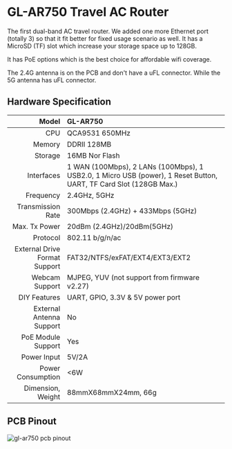 #  GL-AR750 Travel AC Router



The first dual-band AC travel router. We added one more Ethernet port (totally 3) so that it fit better for fixed usage scenario as well. It has a MicroSD (TF) slot which increase your storage space up to 128GB.

It has PoE options which is the best choice for affordable wifi coverage.

The 2.4G antenna is on the PCB and don't have a uFL connector. While the 5G antenna has uFL connector.



## Hardware Specification

|                         Model | GL-AR750                                 |
| ----------------------------: | :--------------------------------------- |
|                           CPU | QCA9531 650MHz                           |
|                        Memory | DDRII 128MB                              |
|                       Storage | 16MB Nor Flash                           |
|                    Interfaces | 1 WAN (100Mbps), 2 LANs (100Mbps), 1 USB2.0, 1 Micro USB (power), 1 Reset Button, UART, TF Card Slot (128GB Max.) |
|                     Frequency | 2.4GHz, 5GHz                           |
|             Transmission Rate | 300Mbps (2.4GHz) + 433Mbps (5GHz)        |
|                 Max. Tx Power | 20dBm (2.4GHz)/20dBm(5GHz)               |
|                      Protocol | 802.11 b/g/n/ac                          |
| External Drive Format Support | FAT32/NTFS/exFAT/EXT4/EXT3/EXT2          |
|                Webcam Support | MJPEG, YUV (not support from firmware v2.27) |
|                  DIY Features | UART, GPIO, 3.3V & 5V power port         |
|      External Antenna Support | No                                       |
|            PoE Module Support | Yes                                      |
|                   Power Input | 5V/2A                                    |
|             Power Consumption | <6W                                      |
|             Dimension, Weight | 88mmX68mmX24mm, 66g                      |



## PCB Pinout

![gl-ar750 pcb pinout](https://static.gl-inet.com/docs/en/2.x/hardware/ar750/src/AR750-V1.0-PINOUT-1.jpg) 







